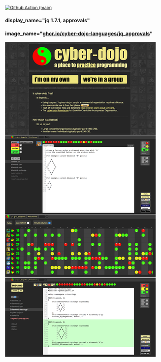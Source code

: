 [![Github Action (main)](https://github.com/cyber-dojo-start-points/jq-approvals/actions/workflows/main.yml/badge.svg)](https://github.com/cyber-dojo-start-points/jq-approvals/actions)

### display_name="jq 1.7.1, approvals"

### image_name="[ghcr.io/cyber-dojo-languages/jq_approvals](https://github.com/cyber-dojo-languages/jq-approvals/pkgs/container/jq_approvals)"

![cyber-dojo.org home page](https://github.com/cyber-dojo/cyber-dojo/blob/master/shared/home_page_snapshot.png)
